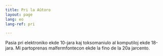 ```yaml
---
title: Pri la Aŭtoro
layout: page
lang: eo
lang-ref: pri

---
```


Pasia pri elektroniko ekde 10-jara kaj toksomaniulo al komputiloj ekde 18-jara.
Mi partoprenas malfermfontecon ekde la fino de la 20a jarcento.
